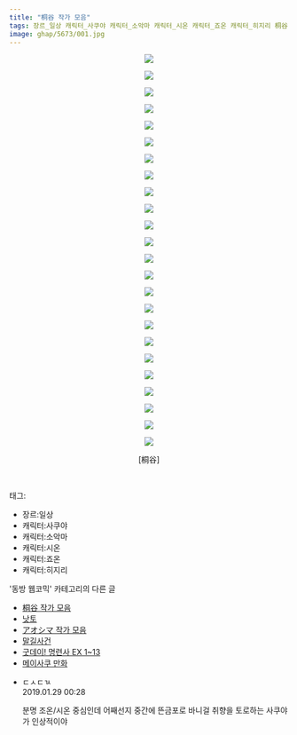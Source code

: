 ```yaml
---
title: "桐谷 작가 모음"
tags: 장르_일상 캐릭터_사쿠야 캐릭터_소악마 캐릭터_시온 캐릭터_죠온 캐릭터_히지리 桐谷 동방_웹코믹
image: ghap/5673/001.jpg
---
```

<div class="article">
<p style="text-align: center; clear: none; float: none;"><img src="{{ site.nasurl }}/ghap/5673/001.jpg"/></p>
<p style="text-align: center; clear: none; float: none;"><img src="{{ site.nasurl }}/ghap/5673/002.jpg"/></p>
<p style="text-align: center; clear: none; float: none;"><img src="{{ site.nasurl }}/ghap/5673/003.jpg"/></p>
<p style="text-align: center; clear: none; float: none;"><img src="{{ site.nasurl }}/ghap/5673/004.jpg"/></p>
<p style="text-align: center; clear: none; float: none;"><img src="{{ site.nasurl }}/ghap/5673/005.jpg"/></p>
<p style="text-align: center; clear: none; float: none;"><img src="{{ site.nasurl }}/ghap/5673/006.jpg"/></p>
<p style="text-align: center; clear: none; float: none;"><img src="{{ site.nasurl }}/ghap/5673/007.jpg"/></p>
<p style="text-align: center; clear: none; float: none;"><img src="{{ site.nasurl }}/ghap/5673/008.jpg"/></p>
<p style="text-align: center; clear: none; float: none;"><img src="{{ site.nasurl }}/ghap/5673/009.jpg"/></p>
<p style="text-align: center; clear: none; float: none;"><img src="{{ site.nasurl }}/ghap/5673/010.jpg"/></p>
<p style="text-align: center; clear: none; float: none;"><img src="{{ site.nasurl }}/ghap/5673/011.jpg"/></p>
<p style="text-align: center; clear: none; float: none;"><img src="{{ site.nasurl }}/ghap/5673/012.jpg"/></p>
<p style="text-align: center; clear: none; float: none;"><img src="{{ site.nasurl }}/ghap/5673/013.jpg"/></p>
<p style="text-align: center; clear: none; float: none;"><img src="{{ site.nasurl }}/ghap/5673/014.jpg"/></p>
<p style="text-align: center; clear: none; float: none;"><img src="{{ site.nasurl }}/ghap/5673/015.jpg"/></p>
<p style="text-align: center; clear: none; float: none;"><img src="{{ site.nasurl }}/ghap/5673/016.jpg"/></p>
<p style="text-align: center; clear: none; float: none;"><img src="{{ site.nasurl }}/ghap/5673/017.jpg"/></p>
<p style="text-align: center; clear: none; float: none;"><img src="{{ site.nasurl }}/ghap/5673/018.jpg"/></p>
<p style="text-align: center; clear: none; float: none;"><img src="{{ site.nasurl }}/ghap/5673/019.jpg"/></p>
<p style="text-align: center; clear: none; float: none;"><img src="{{ site.nasurl }}/ghap/5673/020.jpg"/></p>
<p style="text-align: center; clear: none; float: none;"><img src="{{ site.nasurl }}/ghap/5673/021.jpg"/></p>
<p style="text-align: center; clear: none; float: none;"><img src="{{ site.nasurl }}/ghap/5673/022.jpg"/></p>
<p style="text-align: center; clear: none; float: none;"><img src="{{ site.nasurl }}/ghap/5673/023.jpg"/></p>
<p style="text-align: center; clear: none; float: none;"><img src="{{ site.nasurl }}/ghap/5673/024.jpg"/></p>
<p style="text-align: center; clear: none; float: none;">[桐谷]</p>
<p><br/></p>
</div><div class="tagTrail">
<p>태그: </p>
<ul>
<li>장르:일상</li>
<li>캐릭터:사쿠야</li>
<li>캐릭터:소악마</li>
<li>캐릭터:시온</li>
<li>캐릭터:죠온</li>
<li>캐릭터:히지리</li>
</ul>
</div><div class="another">
<p>'동방 웹코믹' 카테고리의 다른 글</p>
<ul>
<li><a href="/2019-01-29-ghap_5673">桐谷 작가 모음</a></li>
<li><a href="/2019-01-23-ghap_5648">낫토</a></li>
<li><a href="/2019-01-23-ghap_5647">アオシマ 작가 모음</a></li>
<li><a href="/2019-01-20-ghap_5635">말길사건</a></li>
<li><a href="/2019-01-18-ghap_5626">굿데이! 명련사 EX 1~13</a></li>
<li><a href="/2019-01-17-ghap_5621">메이사쿠 만화</a></li>
</ul>
</div><div class="comment">
<ul>
<li class="cb_thumb_off" id="comment15423648">
<div class="cb_comment_area">
<div class="cb_info_area">
<div class="cb_section">
<span class="cb_nick_name">ㄷㅅㄷㄳ</span>
</div>
<div class="cb_section">
<span class="cb_date">2019.01.29 00:28 </span>
</div>
</div>
<div class="cb_dsc_comment">
<p class="cb_dsc">
											분명 조온/시온 중심인데 어째선지 중간에 뜬금포로 바니걸 취향을 토로하는 사쿠야가 인상적이야
										</p>
</div>
</div></li>
</ul>
</div>
